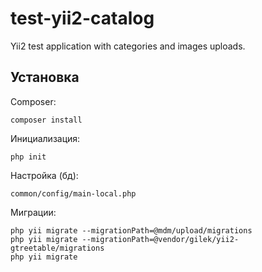 # test-yii2-catalog
Yii2 test application with categories and images uploads.

Установка
-------------------

Composer:
```
composer install
```

Инициализация:
```
php init
```

Настройка (бд):
```
common/config/main-local.php
```

Миграции:
```
php yii migrate --migrationPath=@mdm/upload/migrations
php yii migrate --migrationPath=@vendor/gilek/yii2-gtreetable/migrations
php yii migrate
```
